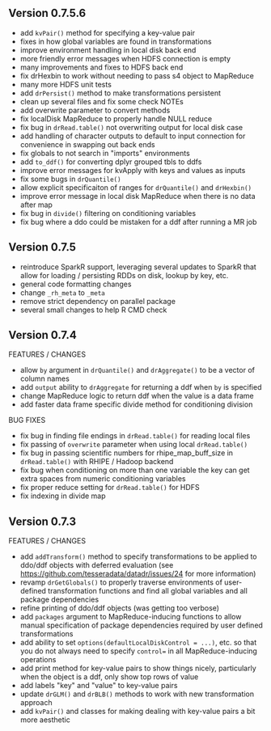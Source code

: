 Version 0.7.5.6
----------------------------------------------------------------------

- add `kvPair()` method for specifying a key-value pair
- fixes in how global variables are found in transformations
- improve environment handling in local disk back end
- more friendly error messages when HDFS connection is empty
- many improvements and fixes to HDFS back end
- fix drHexbin to work without needing to pass s4 object to MapReduce
- many more HDFS unit tests
- add `drPersist()` method to make transformations persistent
- clean up several files and fix some check NOTEs
- add overwrite parameter to convert methods
- fix localDisk MapReduce to properly handle NULL reduce
- fix bug in `drRead.table()` not overwriting output for local disk case
- add handling of character outputs to default to input connection for convenience in swapping out back ends
- fix globals to not search in "imports" environments
- add `to_ddf()` for converting dplyr grouped tbls to ddfs
- improve error messages for kvApply with keys and values as inputs
- fix some bugs in `drQuantile()`
- allow explicit specificaiton of ranges for `drQuantile()` and `drHexbin()`
- improve error message in local disk MapReduce when there is no data after map
- fix bug in `divide()` filtering on conditioning variables
- fix bug where a ddo could be mistaken for a ddf after running a MR job

Version 0.7.5
----------------------------------------------------------------------

- reintroduce SparkR support, leveraging several updates to SparkR that allow
  for loading / persisting RDDs on disk, lookup by key, etc.
- general code formatting changes
- change `_rh_meta` to `_meta`
- remove strict dependency on parallel package
- several small changes to help R CMD check

Version 0.7.4
----------------------------------------------------------------------

FEATURES / CHANGES

- allow `by` argument in `drQuantile()` and `drAggregate()` to be a vector of column names
- add `output` ability to `drAggregate` for returning a ddf when `by` is specified
- change MapReduce logic to return ddf when the value is a data frame
- add faster data frame specific divide method for conditioning division

BUG FIXES

- fix bug in finding file endings in `drRead.table()` for reading local files
- fix passing of `overwrite` parameter when using local `drRead.table()`
- fix bug in passing scientific numbers for rhipe_map_buff_size in `drRead.table()`
  with RHIPE / Hadoop backend
- fix bug when conditioning on more than one variable the key can get extra
  spaces from numeric conditioning variables
- fix proper reduce setting for `drRead.table()` for HDFS
- fix indexing in divide map

Version 0.7.3
-------------------------------------------------------------------------------

FEATURES / CHANGES

- add `addTransform()` method to specify transformations to be applied to
  ddo/ddf objects with deferred evaluation (see
  https://github.com/tesseradata/datadr/issues/24 for more information)
- revamp `drGetGlobals()` to properly traverse environments of user-defined
  transformation functions and find all global variables and all package
  dependencies
- refine printing of ddo/ddf objects (was getting too verbose)
- add `packages` argument to MapReduce-inducing functions to allow manual
  specification of package dependencies required by user defined
  transformations
- add ability to set `options(defaultLocalDiskControl = ...)`, etc. so that you
  do not always need to specify `control=` in all MapReduce-inducing operations
- add print method for key-value pairs to show things nicely, particularly
  when the object is a ddf, only show top rows of value
- add labels "key" and "value" to key-value pairs
- update `drGLM()` and `drBLB()` methods to work with new transformation
  approach
- add `kvPair()` and classes for making dealing with key-value pairs a bit more
  aesthetic
